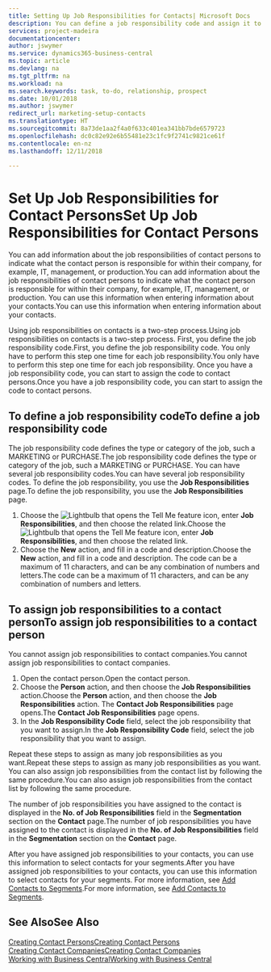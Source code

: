 ```yaml
---
title: Setting Up Job Responsibilities for Contacts| Microsoft Docs
description: You can define a job responsibility code and assign it to a contact to indicate the tasks that your contact is responsible for in their company, for example, IT or production.
services: project-madeira
documentationcenter: 
author: jswymer
ms.service: dynamics365-business-central
ms.topic: article
ms.devlang: na
ms.tgt_pltfrm: na
ms.workload: na
ms.search.keywords: task, to-do, relationship, prospect
ms.date: 10/01/2018
ms.author: jswymer
redirect_url: marketing-setup-contacts
ms.translationtype: HT
ms.sourcegitcommit: 8a73de1aa2f4a0f633c401ea341bb7bde6579723
ms.openlocfilehash: dc0c82e92e6b55481e23c1fc9f2741c9821ce61f
ms.contentlocale: en-nz
ms.lasthandoff: 12/11/2018

---
```

# <a name="set-up-job-responsibilities-for-contact-persons"></a><span data-ttu-id="5cc32-103">Set Up Job Responsibilities for Contact Persons</span><span class="sxs-lookup"><span data-stu-id="5cc32-103">Set Up Job Responsibilities for Contact Persons</span></span>
<span data-ttu-id="5cc32-104">You can add information about the job responsibilities of contact persons to indicate what the contact person is responsible for within their company, for example, IT, management, or production.</span><span class="sxs-lookup"><span data-stu-id="5cc32-104">You can add information about the job responsibilities of contact persons to indicate what the contact person is responsible for within their company, for example, IT, management, or production.</span></span> <span data-ttu-id="5cc32-105">You can use this information when entering information about your contacts.</span><span class="sxs-lookup"><span data-stu-id="5cc32-105">You can use this information when entering information about your contacts.</span></span>

<span data-ttu-id="5cc32-106">Using job responsibilities on contacts is a two-step process.</span><span class="sxs-lookup"><span data-stu-id="5cc32-106">Using job responsibilities on contacts is a two-step process.</span></span> <span data-ttu-id="5cc32-107">First, you define the job responsibility code.</span><span class="sxs-lookup"><span data-stu-id="5cc32-107">First, you define the job responsibility code.</span></span> <span data-ttu-id="5cc32-108">You only have to perform this step one time for each job responsibility.</span><span class="sxs-lookup"><span data-stu-id="5cc32-108">You only have to perform this step one time for each job responsibility.</span></span> <span data-ttu-id="5cc32-109">Once you have a job responsibility code, you can start to assign the code to contact persons.</span><span class="sxs-lookup"><span data-stu-id="5cc32-109">Once you have a job responsibility code, you can start to assign the code to contact persons.</span></span>

## <a name="to-define-a-job-responsibility-code"></a><span data-ttu-id="5cc32-110">To define a job responsibility code</span><span class="sxs-lookup"><span data-stu-id="5cc32-110">To define a job responsibility code</span></span>
<span data-ttu-id="5cc32-111">The job responsibility code defines the type or category of the job, such a MARKETING or PURCHASE.</span><span class="sxs-lookup"><span data-stu-id="5cc32-111">The job responsibility code defines the type or category of the job, such a MARKETING or PURCHASE.</span></span> <span data-ttu-id="5cc32-112">You can have several job responsibility codes.</span><span class="sxs-lookup"><span data-stu-id="5cc32-112">You can have several job responsibility codes.</span></span> <span data-ttu-id="5cc32-113">To define the job responsibility, you use the **Job Responsibilities** page.</span><span class="sxs-lookup"><span data-stu-id="5cc32-113">To define the job responsibility, you use the **Job Responsibilities** page.</span></span>

1. <span data-ttu-id="5cc32-114">Choose the ![Lightbulb that opens the Tell Me feature](media/ui-search/search_small.png "Tell me what you want to do") icon, enter **Job Responsibilities**, and then choose the related link.</span><span class="sxs-lookup"><span data-stu-id="5cc32-114">Choose the ![Lightbulb that opens the Tell Me feature](media/ui-search/search_small.png "Tell me what you want to do") icon, enter **Job Responsibilities**, and then choose the related link.</span></span>
2. <span data-ttu-id="5cc32-115">Choose the **New** action, and fill in a code and description.</span><span class="sxs-lookup"><span data-stu-id="5cc32-115">Choose the **New** action, and fill in a code and description.</span></span> <span data-ttu-id="5cc32-116">The code can be a maximum of 11 characters, and can be any combination of numbers and letters.</span><span class="sxs-lookup"><span data-stu-id="5cc32-116">The code can be a maximum of 11 characters, and can be any combination of numbers and letters.</span></span>

## <a name="to-assign-job-responsibilities-to-a-contact-person"></a><span data-ttu-id="5cc32-117">To assign job responsibilities to a contact person</span><span class="sxs-lookup"><span data-stu-id="5cc32-117">To assign job responsibilities to a contact person</span></span>
<span data-ttu-id="5cc32-118">You cannot assign job responsibilities to contact companies.</span><span class="sxs-lookup"><span data-stu-id="5cc32-118">You cannot assign job responsibilities to contact companies.</span></span>

1. <span data-ttu-id="5cc32-119">Open the contact person.</span><span class="sxs-lookup"><span data-stu-id="5cc32-119">Open the contact person.</span></span>
2. <span data-ttu-id="5cc32-120">Choose the **Person** action, and then choose the **Job Responsibilities** action.</span><span class="sxs-lookup"><span data-stu-id="5cc32-120">Choose the **Person** action, and then choose the **Job Responsibilities** action.</span></span> <span data-ttu-id="5cc32-121">The **Contact Job Responsibilities** page opens.</span><span class="sxs-lookup"><span data-stu-id="5cc32-121">The **Contact Job Responsibilities** page opens.</span></span>
3. <span data-ttu-id="5cc32-122">In the **Job Responsibility Code** field, select the job responsibility that you want to assign.</span><span class="sxs-lookup"><span data-stu-id="5cc32-122">In the **Job Responsibility Code** field, select the job responsibility that you want to assign.</span></span>

<span data-ttu-id="5cc32-123">Repeat these steps to assign as many job responsibilities as you want.</span><span class="sxs-lookup"><span data-stu-id="5cc32-123">Repeat these steps to assign as many job responsibilities as you want.</span></span> <span data-ttu-id="5cc32-124">You can also assign job responsibilities from the contact list by following the same procedure.</span><span class="sxs-lookup"><span data-stu-id="5cc32-124">You can also assign job responsibilities from the contact list by following the same procedure.</span></span>

<span data-ttu-id="5cc32-125">The number of job responsibilities you have assigned to the contact is displayed in the **No. of Job Responsibilities** field in the **Segmentation** section on the **Contact** page.</span><span class="sxs-lookup"><span data-stu-id="5cc32-125">The number of job responsibilities you have assigned to the contact is displayed in the **No. of Job Responsibilities** field in the **Segmentation** section on the **Contact** page.</span></span>

<span data-ttu-id="5cc32-126">After you have assigned job responsibilities to your contacts, you can use this information to select contacts for your segments.</span><span class="sxs-lookup"><span data-stu-id="5cc32-126">After you have assigned job responsibilities to your contacts, you can use this information to select contacts for your segments.</span></span> <span data-ttu-id="5cc32-127">For more information, see [Add Contacts to Segments](marketing-add-contact-segment.md).</span><span class="sxs-lookup"><span data-stu-id="5cc32-127">For more information, see [Add Contacts to Segments](marketing-add-contact-segment.md).</span></span>

## <a name="see-also"></a><span data-ttu-id="5cc32-128">See Also</span><span class="sxs-lookup"><span data-stu-id="5cc32-128">See Also</span></span>
[<span data-ttu-id="5cc32-129">Creating Contact Persons</span><span class="sxs-lookup"><span data-stu-id="5cc32-129">Creating Contact Persons</span></span>](marketing-create-contact-persons.md)  
[<span data-ttu-id="5cc32-130">Creating Contact Companies</span><span class="sxs-lookup"><span data-stu-id="5cc32-130">Creating Contact Companies</span></span>](marketing-create-contact-companies.md)  
[<span data-ttu-id="5cc32-131">Working with Business Central</span><span class="sxs-lookup"><span data-stu-id="5cc32-131">Working with Business Central</span></span>](ui-work-product.md)

